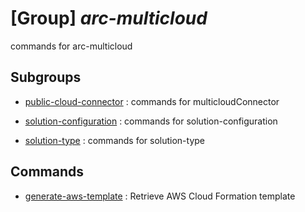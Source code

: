 # [Group] _arc-multicloud_

commands for arc-multicloud

## Subgroups

- [public-cloud-connector](/Commands/arc-multicloud/public-cloud-connector/readme.md)
: commands for multicloudConnector

- [solution-configuration](/Commands/arc-multicloud/solution-configuration/readme.md)
: commands for solution-configuration

- [solution-type](/Commands/arc-multicloud/solution-type/readme.md)
: commands for solution-type

## Commands

- [generate-aws-template](/Commands/arc-multicloud/_generate-aws-template.md)
: Retrieve AWS Cloud Formation template
